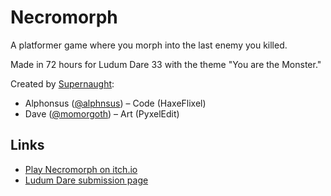 # Necromorph

A platformer game where you morph into the last enemy you killed.

Made in 72 hours for Ludum Dare 33 with the theme "You are the Monster."

Created by [Supernaught](http://twitter.com/_supernaught):
- Alphonsus ([@alphnsus](http://twitter.com/alphnsus)) – Code (HaxeFlixel)
- Dave ([@momorgoth](http://twitter.com/momorgoth)) – Art (PyxelEdit)

## Links
- [Play Necromorph on itch.io](http://supernaught.itch.io/necromorph)
- [Ludum Dare submission page](http://ludumdare.com/compo/ludum-dare-33/?action=preview&uid=25961)
